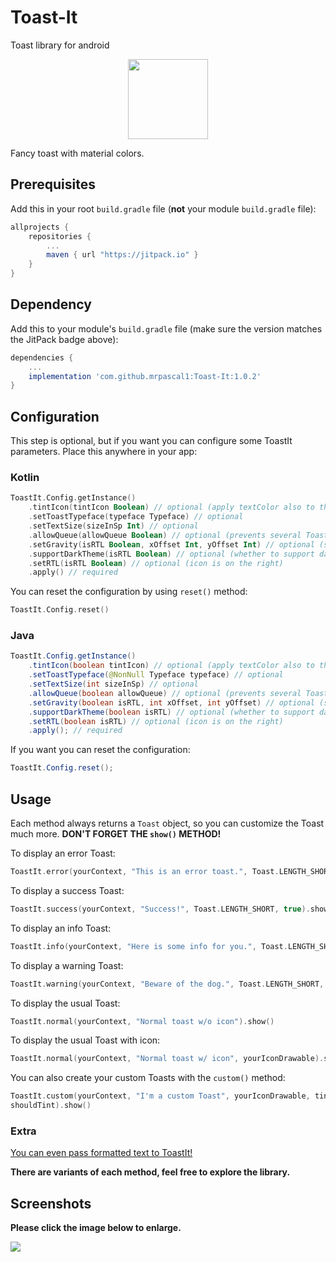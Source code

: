 # Toast-It
Toast library for android


<div align="center">
	<img src="https://i.imgur.com/Qvk02Mx.png" width="128">
</div>

Fancy toast with material colors.

## Prerequisites

Add this in your root `build.gradle` file (**not** your module `build.gradle` file):

```gradle
allprojects {
	repositories {
		...
		maven { url "https://jitpack.io" }
	}
}
```

## Dependency

Add this to your module's `build.gradle` file (make sure the version matches the JitPack badge above):

```gradle
dependencies {
	...
	implementation 'com.github.mrpascal1:Toast-It:1.0.2'
}
```

## Configuration

This step is optional, but if you want you can configure some ToastIt parameters. Place this anywhere in your app:

### Kotlin
```kotlin
ToastIt.Config.getInstance()
    .tintIcon(tintIcon Boolean) // optional (apply textColor also to the icon)
    .setToastTypeface(typeface Typeface) // optional
    .setTextSize(sizeInSp Int) // optional
    .allowQueue(allowQueue Boolean) // optional (prevents several Toasts from queuing)
    .setGravity(isRTL Boolean, xOffset Int, yOffset Int) // optional (set toast gravity, offsets are optional)
    .supportDarkTheme(isRTL Boolean) // optional (whether to support dark theme or not)
    .setRTL(isRTL Boolean) // optional (icon is on the right)
    .apply() // required
```

You can reset the configuration by using `reset()` method:

```kotlin
ToastIt.Config.reset()
```

### Java
```java
ToastIt.Config.getInstance()
    .tintIcon(boolean tintIcon) // optional (apply textColor also to the icon)
    .setToastTypeface(@NonNull Typeface typeface) // optional
    .setTextSize(int sizeInSp) // optional
    .allowQueue(boolean allowQueue) // optional (prevents several Toasts from queuing)
    .setGravity(boolean isRTL, int xOffset, int yOffset) // optional (set toast gravity, offsets are optional)
    .supportDarkTheme(boolean isRTL) // optional (whether to support dark theme or not)
    .setRTL(boolean isRTL) // optional (icon is on the right)
    .apply(); // required
```

If you want you can reset the configuration:

```java
ToastIt.Config.reset();
```

## Usage

Each method always returns a `Toast` object, so you can customize the Toast much more. **DON'T FORGET THE `show()` METHOD!**

To display an error Toast:

``` kotlin
ToastIt.error(yourContext, "This is an error toast.", Toast.LENGTH_SHORT, true).show()
```
To display a success Toast:

``` kotlin
ToastIt.success(yourContext, "Success!", Toast.LENGTH_SHORT, true).show()
```
To display an info Toast:

``` kotlin
ToastIt.info(yourContext, "Here is some info for you.", Toast.LENGTH_SHORT, true).show()
```
To display a warning Toast:

``` kotlin
ToastIt.warning(yourContext, "Beware of the dog.", Toast.LENGTH_SHORT, true).show()
```
To display the usual Toast:

``` kotlin
ToastIt.normal(yourContext, "Normal toast w/o icon").show()
```
To display the usual Toast with icon:

``` kotlin
ToastIt.normal(yourContext, "Normal toast w/ icon", yourIconDrawable).show()
```

You can also create your custom Toasts with the `custom()` method:
``` kotlin
ToastIt.custom(yourContext, "I'm a custom Toast", yourIconDrawable, tintColor, duration, withIcon, 
shouldTint).show()
```
### Extra
[You can even pass formatted text to ToastIt!](https://github.com/mrpascal1/Toast-It/blob/f7d9b0d083e79856c062aed2902e66426e5375e8/app/src/main/java/com/shahid/toastitdemo/MainActivity.kt#L66)

**There are variants of each method, feel free to explore the library.**

## Screenshots

**Please click the image below to enlarge.**

<img src="https://raw.githubusercontent.com/GrenderG/Toasty/master/art/collage.png">
